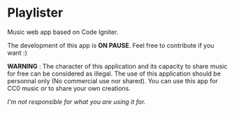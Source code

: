 # Playlister
Music web app based on Code Igniter.

The development of this app is **ON PAUSE**. Feel free to contribute if you want :)

**WARNING** : The character of this application and its capacity to share music for free can be considered as illegal.
The use of this application should be personnal only (No commercial use nor shared).
You can use this app for CC0 music or to share your own creations.

*I'm not responsible for what you are using it for.*
